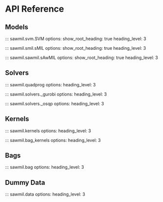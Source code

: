 # API Reference

## Models
::: sawmil.svm.SVM
    options:
      show_root_heading: true
      heading_level: 3



::: sawmil.smil.sMIL
    options:
      show_root_heading: true
      heading_level: 3

::: sawmil.sawmil.sAwMIL
    options:
      show_root_heading: true
      heading_level: 3

## Solvers
::: sawmil.quadprog
    options:
      heading_level: 3

::: sawmil.solvers._gurobi
    options:
      heading_level: 3

::: sawmil.solvers._osqp
    options:
      heading_level: 3

## Kernels
::: sawmil.kernels
    options:
      heading_level: 3

::: sawmil.bag_kernels
    options:
      heading_level: 3

## Bags
::: sawmil.bag
    options:
      heading_level: 3

## Dummy Data
::: sawmil.data
    options:
      heading_level: 3